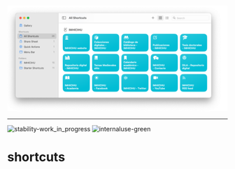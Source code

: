 <p align="center">
  <img src="images/Screenshot_2025-02-06.png?raw=true" alt="IMHICIHU's custom Shortcuts"/>
</p>

---

![stability-work_in_progress](images/stability-work_in_progress-lightgrey.svg)
![internaluse-green](images/internal_use_-stable-green.svg)

# shortcuts